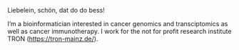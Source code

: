 Liebelein, schön, dat do do bess!

I’m a bioinformatician interested in cancer genomics and transciptomics as well as cancer immunotherapy. I work for the not for profit research institute TRON (https://tron-mainz.de/).

<!--
**johausmann/johausmann** is a ✨ _special_ ✨ repository because its `README.md` (this file) appears on your GitHub profile.

Here are some ideas to get you started:

- 🔭 I’m currently working on ...
- 🌱 I’m currently learning ...
- 👯 I’m looking to collaborate on ...
- 🤔 I’m looking for help with ...
- 💬 Ask me about ...
- 📫 How to reach me: ...
- ⚡ Fun fact: ...
-->
